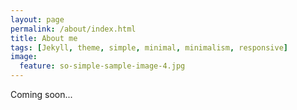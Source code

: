 ```yaml
---
layout: page
permalink: /about/index.html
title: About me
tags: [Jekyll, theme, simple, minimal, minimalism, responsive]
image:
  feature: so-simple-sample-image-4.jpg
---
```


Coming soon...

